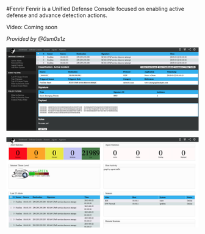 #Fenrir
Fenrir is a Unified Defense Console focused on enabling active defense and advance detection actions.

Video: Coming soon

*Provided by @0sm0s1z*

![alt tag](screenshot1.png)

![alt tag](screenshot2.png)

